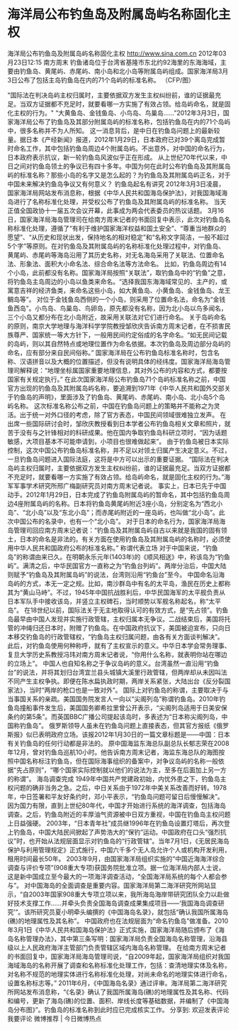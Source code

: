 # 海洋局公布钓鱼岛及附属岛屿名称固化主权

海洋局公布钓鱼岛及附属岛屿名称固化主权
http://www.sina.com.cn  2012年03月23日12:15  南方周末
钓鱼诸岛位于台湾省基隆市东北约92海里的东海海域，主要由钓鱼岛、黄尾屿、赤尾屿、南小岛和北小岛等附属岛屿组成。国家海洋局3月3日公布了包括主岛钓鱼岛在内的71个岛屿的标准名称。 （CFP/图）

"国际法在判决岛屿主权归属时，主要依据双方发生主权纠纷前，谁的证据最充足。当双方证据都不充足时，就要看哪一方实施了有效占领。给岛屿命名，就是固化主权的行为。"
“大黄鱼岛、金钱鱼岛、小鸟岛、鸟巢岛……”2012年3月3日，国家海洋局公布了钓鱼岛及其部分附属岛屿的标准名称，包括钓鱼岛在内的71个岛屿中，很多名称并不为人所知。
这一消息背后，是中日在钓鱼岛问题上的最新较量。据日本《产经新闻》报道，2012年1月29日，日本政府已对39个离岛完成暂时命名工作，其中包括钓鱼岛周边4个附属岛屿。不出意外，对中国的命名行为，日本政府表示抗议，新一轮钓鱼岛风波似乎正在形成。
从上世纪70年代以来，中日之间对钓鱼岛领土的争议已有四十多年。中国为何在此时公布钓鱼岛及其附属岛屿的标准名称？那些小岛的名字又是怎么起的？为钓鱼岛及其附属岛屿正名，对于中国未来解决钓鱼岛争议又有何意义？
钓鱼岛起名有讲究
2012年3月3日凌晨，国家海洋局网站发布消息称，根据《中华人民共和国海岛保护法》，对我国海域海岛进行了名称标准化处理，并受权公布了钓鱼岛及其附属岛屿的标准名称。
当天正值全国政协十一届五次会议开幕，此事成为两会代表委员的热议话题。
3月16日，国家海洋局海岛管理司在给南方周末记者的书面回复中表示，此次对钓鱼岛名称标准化处理，遵循了“有利于维护国家海洋权益和国土安全”、“尊重当地群众的愿望”、“从历史和现状出发，保持地名的相对稳定”和“名称文字简洁，一般不超过5个字”等原则。在对钓鱼岛及其附属岛屿的名称标准化处理过程中，对钓鱼岛、黄尾屿、赤尾屿等海岛沿用了其历史名称，对无名海岛采用了关联法、位置命名法、形象法、面积大小命名法、综合命名法等方法命名。
比如，钓鱼岛周边有14个小岛，此前都没有名称。国家海洋局按照“关联法”，取钓鱼岛中的“钓鱼”之意，将钓鱼岛主岛周边的小岛以鱼类来命名。“选择我国东海海域常见的、主产的，或寓意吉祥的经济鱼类，来命名这些小岛，如大黄鱼岛、小黄鱼岛、金钱鱼岛、龙王鲷岛等”。
对位于金钱鱼岛西侧的一个小岛，则采用了位置命名法，命名为“金钱鱼西岛”。小鸟岛、鸟巢岛、鸟卵岛，原先都没有名称，因为北小岛以鸟多闻名，三个小岛又都分布在北小岛附近，故采用关联法对它们进行命名。
关于岛屿命名的原则，南京大学地理与海洋科学学院教授邹欣庆告诉南方周末记者，在不损害民族尊严、国家统一等大方针下，一般用民间约定俗成的名字命名。“如无民间记载的岛屿，则以其自然特点或地理位置作为命名依据。本次钓鱼岛及周边部分岛屿的命名，应有部分来自民间俗称。”
国家海洋局在公布钓鱼岛标准名称时，包含名称、汉语拼音以及大概的位置描述，但没有说明具体的经纬度。国家海洋局海岛管理司解释说：“地理坐标属国家重要地理信息，其对外公布的内容和方式，都要按国家有关规定执行。”
在此次国家海洋局公布钓鱼岛71个岛屿标准名称之前，中国官方出现的钓鱼岛及其附属岛屿名称，要追溯到1971年《中华人民共和国外交部关于钓鱼岛的声明》，里面涉及了钓鱼岛、黄尾屿、赤尾屿、南小岛、北小岛5个岛屿名称。
这次标准名称公布之前，中国在钓鱼岛问题上的策略并不能称之为灵活。出于统一对外口径的考虑，除了官方表态，中国民间领域很难独立发声。
在出席一些国际研讨会时，邹欣庆教授看到日本学者公布钓鱼岛相关文章和照片，就苦于没有与之针锋相对的科研成果。他在国内争取钓鱼岛科研立项时，“因为话题敏感，大项目基本不可能申请到，小项目也很难做起来”。
由于钓鱼岛被日本实际控制，这次中国公布钓鱼岛标准名称，并不足以对领土归属产生决定意义。不过，一旦钓鱼岛问题进入国际法庭，这将是中方可以出示的重要证据。
“国际法在判决岛屿主权归属时，主要依据双方发生主权纠纷前，谁的证据最充足。当双方证据都不充足时，就要看哪一方实施了有效占领。给岛屿命名，就是固化主权的行为。”海军军事学术研究所邢广梅副研究员对南方周末记者说。
事实上，日本已先于中国动手。2012年1月29日，日本完成了钓鱼岛附属岛屿的暂命名，其中包括钓鱼岛周边4座附属岛屿的名称。日本将钓鱼岛黄尾屿附近3座小岛，分别定名为“西北小岛”、“北小岛”以及“东北小岛”；而赤尾屿附近的一座岛屿，也叫做“北小岛”。此次中国公布的名录中，也有一个“北小岛”。
对于日本的命名行为，国家海洋局海岛管理司回应南方周末记者说：“钓鱼岛及其附属岛屿自古以来就是我国的固有领土，日本的命名是非法的。有关方面在使用钓鱼岛及其附属岛屿的名称时，必须使用中华人民共和国政府公布的标准名称。”
称谓代表立场
对于中国来说，“钓鱼岛”的称谓由来已久。在明朝永乐元年(1403年)的《顺风相送》中，称该岛为“钓鱼屿”。满清之后，中华民国官方一直称之为“钓鱼台列屿”。两岸分治后，中国大陆则赋予“钓鱼岛及其附属岛屿”的说法，台湾则沿用“钓鱼台”至今。
中国命名沿海岛屿的方式，本无一定之规。比如，南沙群岛中有名的太平岛，渔民在历史上都称其为“黄山马峙”。不过，1945年中国抗战胜利后，中华民国海军的太平舰负责从日本军队手中接收该岛，并竖立主权碑石，当时顺势以军舰名称起名，称“太平岛”。
在18世纪以前，国际法关于无主地取得认可的有效方式，是“先占领”。钓鱼岛最早由中国人发现并实施行政管辖，主权归属本无争议。二战结束后，美国将托管的冲绳归还日本时，附赠了钓鱼岛。在中国政府抗议下，美国被迫宣布，只向日本移交钓鱼岛的行政管辖权，“钓鱼岛主权归属问题，由各有关方面谈判解决”。
此后，对钓鱼岛使用何种称呼，就有了主权宣示的意义。中华日本学会常务理事、复旦大学历史系教授冯玮对南方周末记者说，“你用什么名称，就表明你站在哪边的立场上”。
中国人也自知名称之于争议岛屿的意义。台湾虽然一直沿用“钓鱼台”的说法，并将其划归台湾宜兰县头城镇大溪里行政管辖，但两岸却从未因叫法不同产生主权争执。即便在陈水扁执政时期，两岸关系紧张，大陆出台《反分裂国家法》，当时“两岸的枪口也是一致对外”。
国际上对钓鱼岛的称谓，主要取决于与当事国关系的亲疏。美国国务院发言人一向以“尖阁列岛”称谓钓鱼岛。2010年钓鱼岛撞船事件发生后，美国国务卿希拉里曾公开表示，“尖阁列岛适用于日美安保条约的第5条”。而英国BBC广播公司提起该岛时，多表述为“日本称尖阁列岛，中国称钓鱼岛”。
俄罗斯领导人虽未在钓鱼岛问题上直接表态，但其官方报纸《俄罗斯报》似已表明政府立场。该报2012年1月30日的一篇文章标题是——中国：日本有关钓鱼岛的任何行动都是非法的。
原中国海监东海总队副总队长郁志荣在2008年12月，曾对钓鱼岛巡航10小时。他告诉南方周末记者，海监东海总队的海图按照中国名称标注钓鱼岛，但在国际海事组织的备案中，对争议岛屿的名称一般依据“先占原则”，“哪个国家实际控制就以他们的说法为主，至多在后面加上另一方的称谓”。
海岛调查完成
1949年中国共产党建政初始，内忧外患之下，钓鱼岛主权问题的确非当务之急。之后，中日关系由于1972年中美关系改善而好转。1978年，中日签署和平友好条约时，邓小平表示，“钓鱼岛问题可留日后慢慢解决”。
因为国力有限，直到上世纪80年代，中国才开始进行系统的海洋调查，包括海岛调查。之后，钓鱼岛附近的丰厚油气资源被中日双方重视，中国在钓鱼岛主权问题上日益强硬。
2003年，“日本青年社”成员继1996年在钓鱼岛设置灯塔后，再次登上钓鱼岛，中国大陆民间掀起了声势浩大的“保钓”运动。中国政府在口头“强烈抗议”时，也开始从法规层面显示对钓鱼岛的“行政管辖”。当年7月1日，《无居民海岛保护与利用管理规定》正式施行，中国六千多个无人岛允许个人或机构开发利用，租用时间最长50年。
2003年9月，由国家海洋局组织实施的“中国近海海洋综合调查与评价专项”(908重大专项)获国务院批准立项。据一位海洋局内部人士说，这是新中国成立至今最大的一项海洋调查活动，“全国海洋局系统的每个人都会参与”。
对中国海岛的全面调查是重要内容。国家海洋局第二海洋研究所网站显示，“自2003年国家908重大专项立项以来，我所海岛海岸带研究团队全力以赴做好技术支撑工作……并牵头负责全国海岛调查成果集成项目——‘我国海岛调查研究’”。该所研究员夏小明牵头编撰的《中国海岛名录》，就包括“确认我国所属海岛(礁)的地理属性及其名称”。
中国政府也在法规层面为“命名钓鱼岛”做准备。2010年3月1日《中华人民共和国海岛保护法》正式实施，国家海洋局随后颁布了《海岛名称管理办法》，其中第三条写明：国家海洋局负责全国海岛名称管理，沿海县级以上人民政府海洋主管部门负责管辖区域内海岛名称管理。
在给南方周末记者的书面回复中，国家海洋局海岛管理司说，“自2009年起，国家海洋局组织对我国海域海岛的名称开展了调查和名称标准化处理工作，包括：查清地理实体及名称，对名称不规范的地理实体进行名称标准化处理，对尚未命名的地理实体进行命名，设置名称标志等。”
2011年6月，《中国海岛名录》通过评审。海洋局第二海洋研究所网站发布消息称，“《名录》确认了我国所属海岛(礁)的地理属性及其名称、代码和编号，更新了海岛(礁)的位置、面积、岸线长度等基础数据，并编制了《中国海岛分布图》”。钓鱼岛的标准名称到此时应已完成核实工作。
分享到: 欢迎发表评论我要评论
微博推荐 | 今日微博热点

